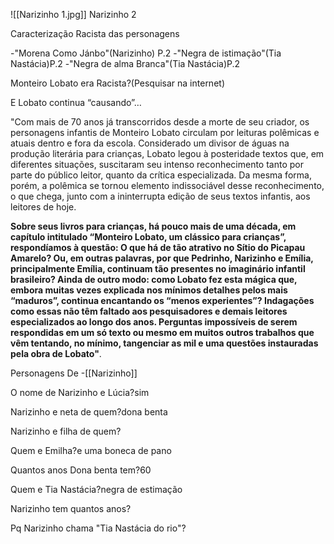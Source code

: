 ![[Narizinho 1.jpg]] Narizinho 2

Caracterização Racista das personagens

-"Morena Como Jánbo"(Narizinho) P.2
-"Negra de istimação"(Tia Nastácia)P.2
-"Negra de alma Branca"(Tia Nastácia)P.2

Monteiro Lobato era Racista?(Pesquisar na internet)

E Lobato continua “causando”…

"Com mais de 70 anos já transcorridos desde a morte de seu criador, os personagens infantis de Monteiro Lobato circulam por leituras polêmicas e atuais dentro e fora da escola. Considerado um divisor de águas na produção literária para crianças, Lobato legou à posteridade textos que, em diferentes situações, suscitaram seu intenso reconhecimento tanto por parte do público leitor, quanto da crítica especializada. Da mesma forma, porém, a polêmica se tornou elemento indissociável desse reconhecimento, o que chega, junto com a ininterrupta edição de seus textos infantis, aos leitores de hoje.

**Sobre seus livros para crianças, há pouco mais de uma década, em capítulo intitulado “Monteiro Lobato, um clássico para crianças”, respondíamos à questão: O que há de tão atrativo no Sítio do Picapau Amarelo? Ou, em outras palavras, por que Pedrinho, Narizinho e Emília, principalmente Emília, continuam tão presentes no imaginário infantil brasileiro? Ainda de outro modo: como Lobato fez esta mágica que, embora muitas vezes explicada nos mínimos detalhes pelos mais “maduros”, continua encantando os “menos experientes”? Indagações como essas não têm faltado aos pesquisadores e demais leitores especializados ao longo dos anos. Perguntas impossíveis de serem respondidas em um só texto ou mesmo em muitos outros trabalhos que vêm tentando, no mínimo, tangenciar as mil e uma questões instauradas pela obra de Lobato"**.


Personagens De -[[Narizinho]]

O nome de Narizinho e Lúcia?sim

Narizinho e neta de quem?dona benta 

Narizinho e filha de quem?

Quem e Emilha?e uma boneca de pano

Quantos anos Dona benta tem?60

Quem e Tia Nastácia?negra de estimação 

Narizinho tem quantos anos?

Pq Narizinho chama "Tia Nastácia do rio"?







